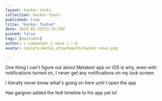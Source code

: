 ```yaml
---
layout: hacker-toots
collection: hacker-toots
published: true
title: "Hacker Tooted"
date: 2023-05-23T23:53:59Z
pinned: false
tags: [mastodon]
author: ⸸ commander ░ nova ⸸ :~$
avatar: /assets/media_attachments/hacker-nova.png

---
```


<p>One thing I can&#39;t figure out about Metatext app on iOS is why, even with notifications turned on, I never get any notifications on my lock screen</p><p>I literally never know what&#39;s going on here until I open the app</p><p>Has gargron added the fedi timeline to his app yet lol</p>



